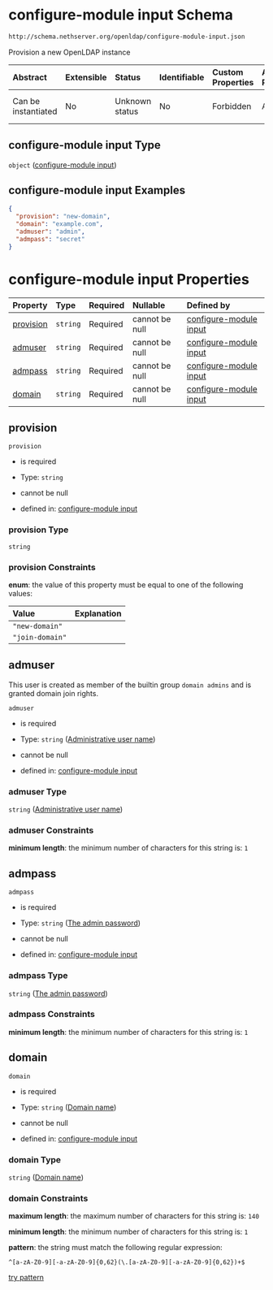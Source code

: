 # configure-module input Schema

```txt
http://schema.nethserver.org/openldap/configure-module-input.json
```

Provision a new OpenLDAP instance

| Abstract            | Extensible | Status         | Identifiable | Custom Properties | Additional Properties | Access Restrictions | Defined In                                                                                 |
| :------------------ | :--------- | :------------- | :----------- | :---------------- | :-------------------- | :------------------ | :----------------------------------------------------------------------------------------- |
| Can be instantiated | No         | Unknown status | No           | Forbidden         | Allowed               | none                | [configure-module-input.json](openldap/configure-module-input.json "open original schema") |

## configure-module input Type

`object` ([configure-module input](configure-module-input.md))

## configure-module input Examples

```json
{
  "provision": "new-domain",
  "domain": "example.com",
  "admuser": "admin",
  "admpass": "secret"
}
```

# configure-module input Properties

| Property                | Type     | Required | Nullable       | Defined by                                                                                                                                                                      |
| :---------------------- | :------- | :------- | :------------- | :------------------------------------------------------------------------------------------------------------------------------------------------------------------------------ |
| [provision](#provision) | `string` | Required | cannot be null | [configure-module input](configure-module-input-properties-provision.md "http://schema.nethserver.org/openldap/configure-module-input.json#/properties/provision")              |
| [admuser](#admuser)     | `string` | Required | cannot be null | [configure-module input](configure-module-input-properties-administrative-user-name.md "http://schema.nethserver.org/openldap/configure-module-input.json#/properties/admuser") |
| [admpass](#admpass)     | `string` | Required | cannot be null | [configure-module input](configure-module-input-properties-the-admin-password.md "http://schema.nethserver.org/openldap/configure-module-input.json#/properties/admpass")       |
| [domain](#domain)       | `string` | Required | cannot be null | [configure-module input](configure-module-input-properties-domain-name.md "http://schema.nethserver.org/openldap/configure-module-input.json#/properties/domain")               |

## provision



`provision`

*   is required

*   Type: `string`

*   cannot be null

*   defined in: [configure-module input](configure-module-input-properties-provision.md "http://schema.nethserver.org/openldap/configure-module-input.json#/properties/provision")

### provision Type

`string`

### provision Constraints

**enum**: the value of this property must be equal to one of the following values:

| Value           | Explanation |
| :-------------- | :---------- |
| `"new-domain"`  |             |
| `"join-domain"` |             |

## admuser

This user is created as member of the builtin group `domain admins` and is granted domain join rights.

`admuser`

*   is required

*   Type: `string` ([Administrative user name](configure-module-input-properties-administrative-user-name.md))

*   cannot be null

*   defined in: [configure-module input](configure-module-input-properties-administrative-user-name.md "http://schema.nethserver.org/openldap/configure-module-input.json#/properties/admuser")

### admuser Type

`string` ([Administrative user name](configure-module-input-properties-administrative-user-name.md))

### admuser Constraints

**minimum length**: the minimum number of characters for this string is: `1`

## admpass



`admpass`

*   is required

*   Type: `string` ([The admin password](configure-module-input-properties-the-admin-password.md))

*   cannot be null

*   defined in: [configure-module input](configure-module-input-properties-the-admin-password.md "http://schema.nethserver.org/openldap/configure-module-input.json#/properties/admpass")

### admpass Type

`string` ([The admin password](configure-module-input-properties-the-admin-password.md))

### admpass Constraints

**minimum length**: the minimum number of characters for this string is: `1`

## domain



`domain`

*   is required

*   Type: `string` ([Domain name](configure-module-input-properties-domain-name.md))

*   cannot be null

*   defined in: [configure-module input](configure-module-input-properties-domain-name.md "http://schema.nethserver.org/openldap/configure-module-input.json#/properties/domain")

### domain Type

`string` ([Domain name](configure-module-input-properties-domain-name.md))

### domain Constraints

**maximum length**: the maximum number of characters for this string is: `140`

**minimum length**: the minimum number of characters for this string is: `1`

**pattern**: the string must match the following regular expression:&#x20;

```regexp
^[a-zA-Z0-9][-a-zA-Z0-9]{0,62}(\.[a-zA-Z0-9][-a-zA-Z0-9]{0,62})+$
```

[try pattern](https://regexr.com/?expression=%5E%5Ba-zA-Z0-9%5D%5B-a-zA-Z0-9%5D%7B0%2C62%7D\(%5C.%5Ba-zA-Z0-9%5D%5B-a-zA-Z0-9%5D%7B0%2C62%7D\)%2B%24 "try regular expression with regexr.com")
